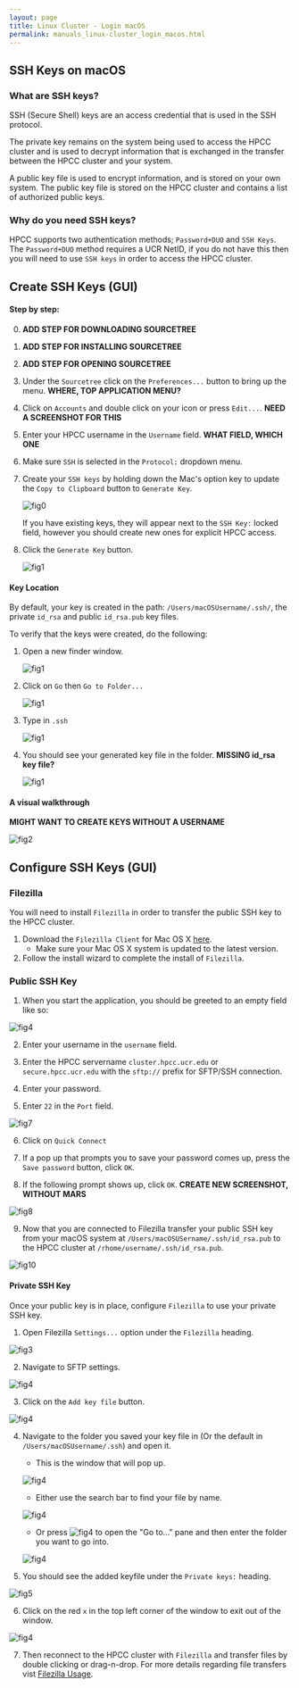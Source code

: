 ```yaml
---
layout: page
title: Linux Cluster - Login macOS 
permalink: manuals_linux-cluster_login_macos.html
---
```


## SSH Keys on macOS

### What are SSH keys?

SSH (Secure Shell) keys are an access credential that is used in the SSH protocol.

The private key remains on the system being used to access the HPCC cluster and is used to decrypt information that is exchanged in the transfer between the HPCC cluster and your system.

A public key file is used to encrypt information, and is stored on your own system.
The public key file is stored on the HPCC cluster and contains a list of authorized public keys.

### Why do you need SSH keys?

HPCC supports two authentication methods; `Password+DUO` and `SSH Keys`.
The `Password+DUO` method requires a UCR NetID, if you do not have this then you will need to use `SSH keys` in order to access the HPCC cluster.

## Create SSH Keys (GUI)

#### Step by step:

0. **ADD STEP FOR DOWNLOADING SOURCETREE**

0. **ADD STEP FOR INSTALLING SOURCETREE**

0. **ADD STEP FOR OPENING SOURCETREE**

1. Under the `Sourcetree` click on the `Preferences...` button to bring up the menu. **WHERE, TOP APPLICATION MENU?**

2. Click on `Accounts` and double click on your icon or press `Edit...`. **NEED A SCREENSHOT FOR THIS**

3. Enter your HPCC username in the `Username` field. **WHAT FIELD, WHICH ONE**

4. Make sure `SSH` is selected in the `Protocol:` dropdown menu.

5. Create your `SSH keys` by holding down the Mac's option key to update the `Copy to Clipboard` button to `Generate Key`.

   ![fig0](images/13e.png)
   
   If you have existing keys, they will appear next to the `SSH Key:` locked field, however you should create new ones for explicit HPCC access.

6. Click the `Generate Key` button.
   
   ![fig1](images/14e.png)

   

#### Key Location

By default, your key is created in the path: `/Users/macOSUsername/.ssh/`, the private ``id_rsa`` and public ``id_rsa.pub`` key files.

To verify that the keys were created, do the following:

1. Open a new finder window.
   
   ![fig1](images/23.png)

2. Click on `Go` then `Go to Folder...`

   ![fig1](images/21.png)

3. Type in `.ssh`

   ![fig1](images/24.png)

4. You should see your generated key file in the folder. **MISSING id_rsa key file?**

   ![fig1](images/25.png)

#### A visual walkthrough

**MIGHT WANT TO CREATE KEYS WITHOUT A USERNAME**

![fig2](https://confluence.atlassian.com/bitbucket/files/304578655/935365609/1/1502738321650/create_ssh_mac.gif)

## Configure SSH Keys (GUI)


### Filezilla

You will need to install `Filezilla` in order to transfer the public SSH key to the HPCC cluster.

1. Download the `Filezilla Client` for Mac OS X [here](https://filezilla-project.org).
	* Make sure your Mac OS X system is updated to the latest version.
2. Follow the install wizard to complete the install of `Filezilla`.

### Public SSH Key

1. When you start the application, you should be greeted to an empty field like so:

![fig4](images/1e.png)

2. Enter your username in the `username` field.

3. Enter the HPCC servername `cluster.hpcc.ucr.edu` or `secure.hpcc.ucr.edu` with the `sftp://` prefix for SFTP/SSH connection.

4. Enter your password.

5. Enter `22` in the `Port` field.

![fig7](images/8e.png)

6. Click on `Quick Connect`

7. If a pop up that prompts you to save your password comes up, press the `Save password` button, click `OK`.

8. If the following prompt shows up, click `OK`. **CREATE NEW SCREENSHOT, WITHOUT MARS**

![fig8](images/6e.png)

9. Now that you are connected to Filezilla transfer your public SSH key from your macOS system at `/Users/macOSUSername/.ssh/id_rsa.pub` to the HPCC cluster at `/rhome/username/.ssh/id_rsa.pub`.

![fig10](images/4e.png)


#### Private SSH Key

Once your public key is in place, configure `Filezilla` to use your private SSH key.

1. Open Filezilla `Settings...` option under the `Filezilla` heading.

![fig3](images/7e.png)

2. Navigate to SFTP settings.

![fig4](images/3e.png)

3. Click on the `Add key file` button.

![fig4](images/26.png)

4. Navigate to the folder you saved your key file in (Or the default in `/Users/macOSUsername/.ssh`) and open it.

   * This is the window that will pop up.

   ![fig4](images/27.png)

   * Either use the search bar to find your file by name.

   ![fig4](images/28.png)

   * Or press ![fig4](images/31.png) to open the "Go to..." pane and then enter the folder you want to go into.

   ![fig4](images/29.png)

5. You should see the added keyfile under the `Private keys:` heading.

![fig5](images/30.png)

6. Click on the red `x` in the top left corner of the window to exit out of the window.

![fig4](images/32.png)

7. Then reconnect to the HPCC cluster with `Filezilla` and transfer files by double clicking or drag-n-drop. For more details regarding file transfers vist [Filezilla Usage](some_other_page).

